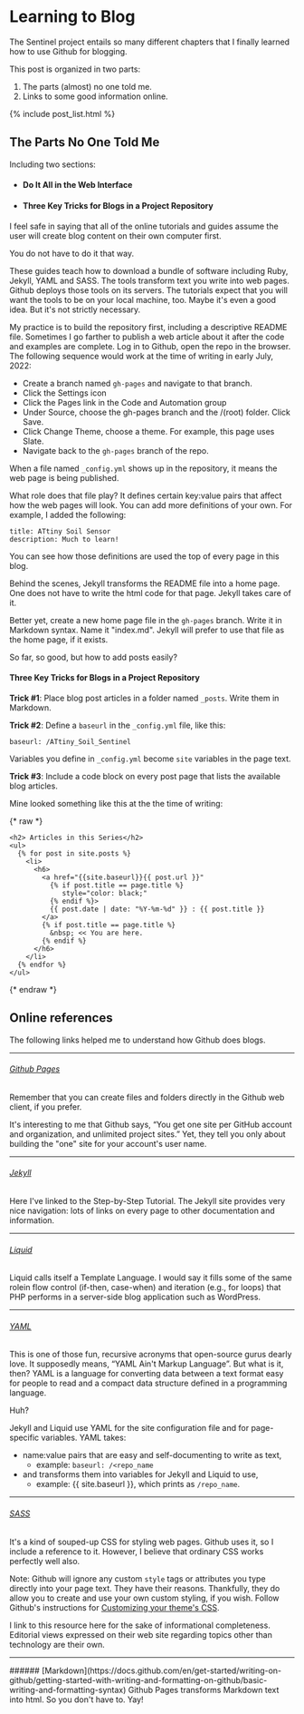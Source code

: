 # Learning to Blog
The Sentinel project entails so many different chapters that I finally learned how to use Github for blogging.

This post is organized in two parts:
1. The parts (almost) no one told me.
2. Links to some good information online.

<!-- The following produces a list of posts -->
{% include post_list.html %}

## The Parts No One Told Me
Including two sections:

<ul>
  <li><h4>Do It All in the Web Interface</h4></li>
  <li><h4>Three Key Tricks for Blogs in a Project Repository</h4></li>
</ul>

I feel safe in saying that all of the online tutorials and guides assume the user will create blog content on their own computer first.

You do not have to do it that way.

These guides teach how to download a bundle of software including Ruby, Jekyll, YAML and SASS. The tools transform text you write into web pages. Github deploys those tools on its servers. The tutorials expect that you will want the tools to be on your local machine, too. Maybe it's even a good idea. But it's not strictly necessary.

My practice is to build the repository first, including a descriptive README file. Sometimes I go farther to publish a web article about it after the code and examples are complete. Log in to Github, open the repo in the browser. The following sequence would work at the time of writing in early July, 2022:

* Create a branch named ```gh-pages``` and navigate to that branch.
* Click the Settings icon
* Click the Pages link in the Code and Automation group
* Under Source, choose the gh-pages branch and the /(root) folder. Click Save.
* Click Change Theme, choose a theme. For example, this page uses Slate.
* Navigate back to the ```gh-pages``` branch of the repo.

When a file named ```_config.yml``` shows up in the repository, it means the web page is being published.

What role does that file play?  It defines certain key:value pairs that affect how the web pages will look. You can add more definitions of your own. For example, I added the following:

```
title: ATtiny Soil Sensor
description: Much to learn!
```

You can see how those definitions are used the top of every page in this blog.

Behind the scenes, Jekyll transforms the README file into a home page. One does not have to write the html code for that page. Jekyll takes care of it.

Better yet, create a new home page file in the ```gh-pages``` branch. Write it in Markdown syntax. Name it "index.md". Jekyll will prefer to use that file as the home page, if it exists.

So far, so good, but how to add posts easily?

#### Three Key Tricks for Blogs in a Project Repository
**Trick #1**: Place blog post articles in a folder named ```_posts```. Write them in Markdown.

**Trick #2**: Define a ```baseurl``` in the ```_config.yml``` file, like this:

```baseurl: /ATtiny_Soil_Sentinel```

Variables you define in ```_config.yml``` become ```site``` variables in the page text.

**Trick #3**: Include a code block on every post page that lists the available blog articles. 

Mine looked something like this at the the time of writing:

{* raw *}
```
<h2> Articles in this Series</h2>
<ul>
  {% for post in site.posts %}
    <li>
      <h6>
        <a href="{{site.baseurl}}{{ post.url }}"
          {% if post.title == page.title %}
             style="color: black;"
          {% endif %}>
          {{ post.date | date: "%Y-%m-%d" }} : {{ post.title }}
        </a>
        {% if post.title == page.title %}
          &nbsp; << You are here.
        {% endif %}        
      </h6>
    </li>
  {% endfor %}
</ul>
```
{* endraw *}

## Online references
The following links helped me to understand how Github does blogs.

<hr>

###### [Github Pages](https://pages.github.com/)
Remember that you can create files and folders directly in the Github web client, if you prefer.

It's interesting to me that Github says, &ldquo;You get one site per GitHub account and organization,
and unlimited project sites.&rdquo; Yet, they tell you only about building the "one" site for your account's user name.

<hr>

###### [Jekyll](https://jekyllrb.com/docs/step-by-step/01-setup/)
Here I've linked to the Step-by-Step Tutorial. The Jekyll site provides very nice navigation: lots of links on every page to other documentation and information.

<hr>

###### [Liquid](https://shopify.github.io/liquid/)
Liquid calls itself a Template Language. I would say it fills some of the same rolein flow control (if-then, case-when) and iteration (e.g., for loops) that PHP performs in a server-side blog application such as WordPress.

<hr>

###### [YAML](https://yaml.org/spec/1.2.2/)
This is one of those fun, recursive acronyms that open-source gurus dearly love. It supposedly means, &ldquo;YAML Ain't Markup Language&rdquo;. But what is it, then? YAML is a language for converting data between a text format easy for people to read and a compact data structure defined in a programming language.

Huh?

Jekyll and Liquid use YAML for the site configuration file and for page-specific variables.  YAML takes:

* name:value pairs that are easy and self-documenting to write as text, 
    * example: ```baseurl: /<repo_name```
* and transforms them into variables for Jekyll and Liquid to use,
    * example: {{ site.baseurl }}, which prints as ```/repo_name```.

<hr>

###### [SASS](https://sass-lang.com/)
It's a kind of souped-up CSS for styling web pages. Github uses it, so I include a reference to it. However, I believe that ordinary CSS works perfectly well also.

Note: Github will ignore any custom ```style``` tags or attributes you type directly into your page text. They have their reasons. Thankfully, they do allow you to create and use your own custom styling, if you wish. Follow Github's instructions for [Customizing your theme's CSS](https://docs.github.com/en/pages/setting-up-a-github-pages-site-with-jekyll/adding-a-theme-to-your-github-pages-site-using-jekyll#customizing-your-themes-css).

I link to this resource here for the sake of informational completeness. Editorial views expressed on their web site regarding topics other than technology are their own.

<hr>
###### [Markdown](https://docs.github.com/en/get-started/writing-on-github/getting-started-with-writing-and-formatting-on-github/basic-writing-and-formatting-syntax)
Github Pages transforms Markdown text into html. So you don't have to. Yay!

